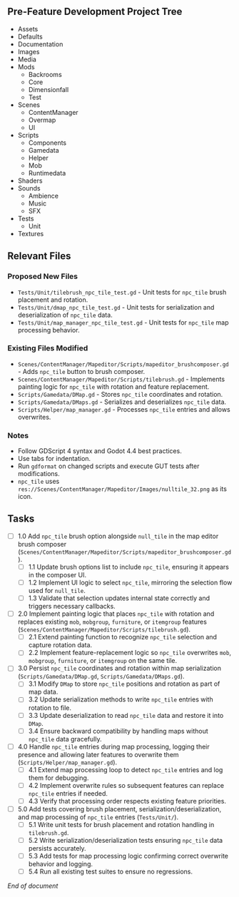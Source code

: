 ## Pre-Feature Development Project Tree
- Assets
- Defaults
- Documentation
- Images
- Media
- Mods
  - Backrooms
  - Core
  - Dimensionfall
  - Test
- Scenes
  - ContentManager
  - Overmap
  - UI
- Scripts
  - Components
  - Gamedata
  - Helper
  - Mob
  - Runtimedata
- Shaders
- Sounds
  - Ambience
  - Music
  - SFX
- Tests
  - Unit
- Textures

## Relevant Files
### Proposed New Files
- `Tests/Unit/tilebrush_npc_tile_test.gd` - Unit tests for `npc_tile` brush placement and rotation.
- `Tests/Unit/dmap_npc_tile_test.gd` - Unit tests for serialization and deserialization of `npc_tile` data.
- `Tests/Unit/map_manager_npc_tile_test.gd` - Unit tests for `npc_tile` map processing behavior.

### Existing Files Modified
- `Scenes/ContentManager/Mapeditor/Scripts/mapeditor_brushcomposer.gd` - Adds `npc_tile` button to brush composer.
- `Scenes/ContentManager/Mapeditor/Scripts/tilebrush.gd` - Implements painting logic for `npc_tile` with rotation and feature replacement.
- `Scripts/Gamedata/DMap.gd` - Stores `npc_tile` coordinates and rotation.
- `Scripts/Gamedata/DMaps.gd` - Serializes and deserializes `npc_tile` data.
- `Scripts/Helper/map_manager.gd` - Processes `npc_tile` entries and allows overwrites.

### Notes
- Follow GDScript 4 syntax and Godot 4.4 best practices.
- Use tabs for indentation.
- Run `gdformat` on changed scripts and execute GUT tests after modifications.
- `npc_tile` uses `res://Scenes/ContentManager/Mapeditor/Images/nulltile_32.png` as its icon.

## Tasks
- [ ] 1.0 Add `npc_tile` brush option alongside `null_tile` in the map editor brush composer (`Scenes/ContentManager/Mapeditor/Scripts/mapeditor_brushcomposer.gd`).
  - [ ] 1.1 Update brush options list to include `npc_tile`, ensuring it appears in the composer UI.
  - [ ] 1.2 Implement UI logic to select `npc_tile`, mirroring the selection flow used for `null_tile`.
  - [ ] 1.3 Validate that selection updates internal state correctly and triggers necessary callbacks.
- [ ] 2.0 Implement painting logic that places `npc_tile` with rotation and replaces existing `mob`, `mobgroup`, `furniture`, or `itemgroup` features (`Scenes/ContentManager/Mapeditor/Scripts/tilebrush.gd`).
  - [ ] 2.1 Extend painting function to recognize `npc_tile` selection and capture rotation data.
  - [ ] 2.2 Implement feature-replacement logic so `npc_tile` overwrites `mob`, `mobgroup`, `furniture`, or `itemgroup` on the same tile.
- [ ] 3.0 Persist `npc_tile` coordinates and rotation within map serialization (`Scripts/Gamedata/DMap.gd`, `Scripts/Gamedata/DMaps.gd`).
  - [ ] 3.1 Modify `DMap` to store `npc_tile` positions and rotation as part of map data.
  - [ ] 3.2 Update serialization methods to write `npc_tile` entries with rotation to file.
  - [ ] 3.3 Update deserialization to read `npc_tile` data and restore it into `DMap`.
  - [ ] 3.4 Ensure backward compatibility by handling maps without `npc_tile` data gracefully.
- [ ] 4.0 Handle `npc_tile` entries during map processing, logging their presence and allowing later features to overwrite them (`Scripts/Helper/map_manager.gd`).
  - [ ] 4.1 Extend map processing loop to detect `npc_tile` entries and log them for debugging.
  - [ ] 4.2 Implement overwrite rules so subsequent features can replace `npc_tile` entries if needed.
  - [ ] 4.3 Verify that processing order respects existing feature priorities.
- [ ] 5.0 Add tests covering brush placement, serialization/deserialization, and map processing of `npc_tile` entries (`Tests/Unit/`).
  - [ ] 5.1 Write unit tests for brush placement and rotation handling in `tilebrush.gd`.
  - [ ] 5.2 Write serialization/deserialization tests ensuring `npc_tile` data persists accurately.
  - [ ] 5.3 Add tests for map processing logic confirming correct overwrite behavior and logging.
  - [ ] 5.4 Run all existing test suites to ensure no regressions.

*End of document*
